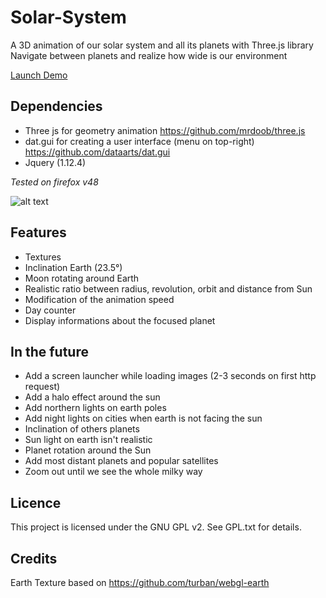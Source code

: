 # Solar-System

A 3D animation of our solar system and all its planets with Three.js library<br/>
Navigate between planets and realize how wide is our environment

[Launch Demo](http://174.138.96.176/Solar-System/solarSystem.html)

## Dependencies
- Three js for geometry animation https://github.com/mrdoob/three.js
- dat.gui for creating a user interface (menu on top-right) https://github.com/dataarts/dat.gui
- Jquery (1.12.4)

*Tested on firefox v48*

![alt text](screenshot/screenshot.gif "ScreenCast")

## Features
* Textures
* Inclination Earth (23.5°)
* Moon rotating around Earth
* Realistic ratio between radius, revolution, orbit and distance from Sun
* Modification of the animation speed
* Day counter
* Display informations about the focused planet

## In the future
* Add a screen launcher while loading images (2-3 seconds on first http request)
* Add a halo effect around the sun
* Add northern lights on earth poles
* Add night lights on cities when earth is not facing the sun
* Inclination of others planets
* Sun light on earth isn't realistic
* Planet rotation around the Sun
* Add most distant planets and popular satellites
* Zoom out until we see the whole milky way

## Licence
This project is licensed under the GNU GPL v2. See GPL.txt for details.

## Credits
Earth Texture based on https://github.com/turban/webgl-earth
